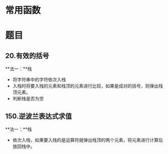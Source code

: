 # 常用函数

# 题目



## 20.有效的括号

**法一：**栈

+ 将字符串中的字符依次入栈
+ 入栈时将要入栈的元素和栈顶的元素进行比较，如果是成对的括号，则弹出栈顶元素。
+ 判断栈是否为空





## 150.逆波兰表达式求值

**法一：**栈

+ 依次入栈，如果要入栈的是运算符就弹出栈顶的两个元素，将元素进行计算后放回栈中。

  